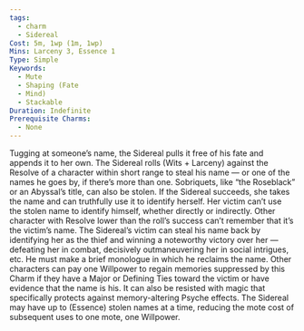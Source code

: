 ```yaml
---
tags:
  - charm
  - Sidereal
Cost: 5m, 1wp (1m, 1wp)
Mins: Larceny 3, Essence 1
Type: Simple
Keywords:
  - Mute
  - Shaping (Fate
  - Mind)
  - Stackable
Duration: Indefinite
Prerequisite Charms:
  - None
---
```

Tugging at someone’s name, the Sidereal pulls it free of his fate and appends it to her own. The Sidereal rolls (Wits + Larceny) against the Resolve of a character within short range to steal his name — or one of the names he goes by, if there’s more than one. Sobriquets, like “the Roseblack” or an Abyssal’s title, can also be stolen. If the Sidereal succeeds, she takes the name and can truthfully use it to identify herself. Her victim can’t use the stolen name to identify himself, whether directly or indirectly. Other character with Resolve lower than the roll’s success can’t remember that it’s the victim’s name. The Sidereal’s victim can steal his name back by identifying her as the thief and winning a noteworthy victory over her — defeating her in combat, decisively outmaneuvering her in social intrigues, etc. He must make a brief monologue in which he reclaims the name. Other characters can pay one Willpower to regain memories suppressed by this Charm if they have a Major or Defining Ties toward the victim or have evidence that the name is his. It can also be resisted with magic that specifically protects against memory-altering Psyche effects. The Sidereal may have up to (Essence) stolen names at a time, reducing the mote cost of subsequent uses to one mote, one Willpower.